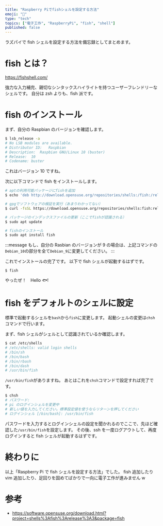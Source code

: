 ```yaml
---
title: "Raspberry Piでfishシェルを設定する方法"
emoji: "🐠"
type: "tech"
topics: ["電子工作", "RaspberryPi", "fish", "shell"]
published: false
---
```


ラズパイで fish シェルを設定する方法を備忘録としてまとめます。

# fish とは？

https://fishshell.com/

強力な入力補完、親切なシンタックスハイライトを持つユーザーフレンドリーなシェルです。
自分は zsh よりも、fish 派です。

# fish のインストール

まず、自分の Raspbian のバージョンを確認します。

```bash
$ lsb_release -a
# No LSB modules are available.
# Distributor ID:	Raspbian
# Description:	Raspbian GNU/Linux 10 (buster)
# Release:	10
# Codename:	buster
```

これはバージョン 10 ですね。

次に以下コマンドで fish をインストールします。

```bash
# aptの利用可能パッケージにfishを追加
$ echo 'deb http://download.opensuse.org/repositories/shells:/fish:/release:/3/Debian_10/ /' | sudo tee /etc/apt/sources.list.d/shells:fish:release:3.list

# gpgでソフトウェアの検証を実行（あまりわかってない）
$ curl -fsSL https://download.opensuse.org/repositories/shells:fish:release:3/Debian_10/Release.key | gpg --dearmor | sudo tee /etc/apt/trusted.gpg.d/shells:fish:release:3.gpg > /dev/null

# パッケージのインデックスファイルの更新（ここでfishが認識される）
$ sudo apt update

# fishのインストール
$ sudo apt install fish
```

:::message
もし、自分の Rasbian のバージョンが 9 の場合は、上記コマンドの`Debian_10`の部分を全て`Debian_9`に変更してください。
:::

これでインストールの完了です。
以下で fish シェルが起動するはずです。

```
$ fish
```

やったぜ！　Hello 🐟!


# fish をデフォルトのシェルに設定

標準で起動するシェルを`bash`から`fish`に変更します。
起動シェルの変更は`chsh`コマンドで行います。

まず、fish シェルがシェルとして認識されているか確認します。

```bash
$ cat /etc/shells
# /etc/shells: valid login shells
# /bin/sh
# /bin/bash
# /bin/rbash
# /bin/dash
# /usr/bin/fish
```

`/usr/bin/fish`がありますね。
あとはこれを`chsh`コマンドで設定すれば完了です。

```bash
$ chsh
# パスワード:
# pi のログインシェルを変更中
# 新しい値を入力してください。標準設定値を使うならリターンを押してください
# ログインシェル [/bin/bash]: /usr/bin/fish
```

パスワードを入力するとログインシェルの設定を聞かれるのでここで、先ほど確認した`/usr/bin/fish`を設定します。
その後、ssh を一度ログアウトして、再度ログインすると fish シェルが起動するはずです。

# 終わりに

以上「Raspberry Pi で fish シェルを設定する方法」でした。
fish 追加したり vim 追加したり、足回りを固めてばかりで一向に電子工作が進みません w

# 参考

- https://software.opensuse.org/download.html?project=shells%3Afish%3Arelease%3A3&package=fish